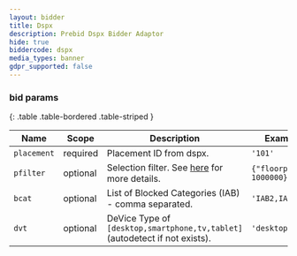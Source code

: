 ```yaml
---
layout: bidder
title: Dspx
description: Prebid Dspx Bidder Adaptor
hide: true
biddercode: dspx
media_types: banner
gdpr_supported: false
---
```



### bid params

{: .table .table-bordered .table-striped }

| Name          | Scope    | Description                                                                | Example                | Type            |
|---------------|----------|----------------------------------------------------------------------------|------------------------|-----------------|
| `placement`   | required | Placement ID from dspx.                                                    | `'101'`                  | `string`        |
| `pfilter`     | optional | Selection filter. See [here](https://github.com/prebid/Prebid.js/blob/master/modules/dspxBidAdapter.md) for more details.                            | `{"floorprice": 1000000}`| `object`        |
| `bcat`        | optional | List of  Blocked Categories (IAB) - comma separated.                       | `'IAB2,IAB4'`            | `string`        |
| `dvt`         | optional | DeVice Type of `[desktop,smartphone,tv,tablet]` (autodetect if not exists). | `'desktop'`              | `string`        |
